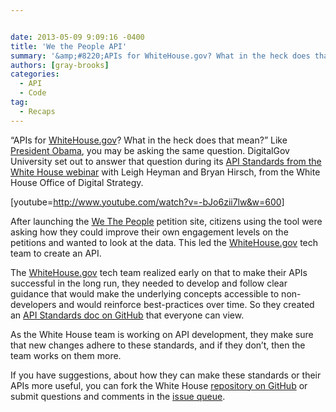 ```yaml
---


date: 2013-05-09 9:09:16 -0400
title: 'We the People API'
summary: '&amp;#8220;APIs for WhiteHouse.gov? What in the heck does that mean?&amp;#8221; Like President Obama, you may be asking the same question. DigitalGov University set out to answer that question during its API Standards from the White House webinar&nbsp;with Leigh Heyman and Bryan Hirsch, from the White House Office of Digital Strategy. [youtube=http\://www.youtube.com/watch?v=-bJo6zii7lw&amp;amp;w=600] After launching the We'
authors: [gray-brooks]
categories:
  - API
  - Code
tag:
  - Recaps
---
```


&#8220;APIs for [WhiteHouse.gov](http://whitehouse.gov/)? What in the heck does that mean?&#8221; Like [President Obama](http://www.youtube.com/watch?list=UU5V8jrK77-8gsa9RL_taG9A&v=-bJo6zii7lw&feature=player_embedded#t=300s), you may be asking the same question. DigitalGov University set out to answer that question during its [API Standards from the White House webinar](https://s3.amazonaws.com/sitesusa/wp-content/uploads/sites/212/2014/01/api-standards-white-house.pdf) with Leigh Heyman and Bryan Hirsch, from the White House Office of Digital Strategy.

[youtube=http://www.youtube.com/watch?v=-bJo6zii7lw&w=600]
  
After launching the [We The People](https://petitions.whitehouse.gov/) petition site, citizens using the tool were asking how they could improve their own engagement levels on the petitions and wanted to look at the data. This led the [WhiteHouse.gov](http://whitehouse.gov/) tech team to create an API.

The [WhiteHouse.gov](http://whitehouse.gov/) tech team realized early on that to make their APIs successful in the long run, they needed to develop and follow clear guidance that would make the underlying concepts accessible to non-developers and would reinforce best-practices over time. So they created an [API Standards doc on GitHub](https://github.com/WhiteHouse/api-standards) that everyone can view.

As the White House team is working on API development, they make sure that new changes adhere to these standards, and if they don&#8217;t, then the team works on them more.

If you have suggestions, about how they can make these standards or their APIs more useful, you can fork the White House [repository on GitHub](https://github.com/WhiteHouse/api-standards) or submit questions and comments in the [issue queue](https://github.com/WhiteHouse/api-standards/issues).